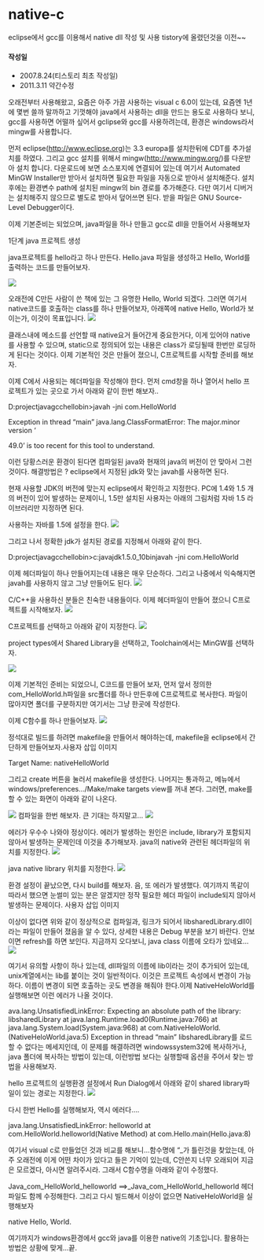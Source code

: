 # native-c

eclipse에서 gcc를 이용해서 native dll 작성 및 사용
tistory에 올렸던것을 이전~~

#### 작성일
* 2007.8.24(티스토리 최초 작성일)
* 2011.3.11 약간수정

오래전부터 사용해왔고, 요즘은 아주 가끔 사용하는 visual c 6.0이 있는데, 요즘엔 1년에 몇번 쓸까 말까하고 기껏해야 java에서 사용하는 dll을 만드는 용도로 사용하다 보니, gcc를 사용하면 어떨까 싶어서 gclipse와 gcc를 사용하려는데, 환경은 windows라서 mingw를 사용합니다.

먼저 eclipse(http://www.eclipse.org)는 3.3  europa를 설치한뒤에 CDT를 추가설치를 하였다. 그리고 gcc 설치를 위해서 mingw(http://www.mingw.org/)를 다운받아 설치 합니다. 다운로드에 보면 소스포지에 연결되어 있는데 여기서 Automated MinGW Installer만 받아서 설치하면 필요한 파일을 자동으로 받아서 설치해준다. 설치 후에는 환경변수 path에 설치된 mingw의 bin 경로를 추가해준다. 다만 여기서 디버거는 설치해주지 않으므로 별도로 받아서 덮어쓰면 된다. 받을 파일은 GNU Source-Level Debugger이다.

이제 기본준비는 되었으며, java파일을 하나 만들고 gcc로 dll을 만들어서 사용해보자

1단계 java 프로젝트 생성

java프로젝트를 hello라고 하나 만든다. Hello.java 파일을 생성하고 Hello, World를 출력하는 코드를 만들어보자.

![](./images/1.jpg)


오래전에 C만든 사람이 쓴 책에 있는 그 유명한 Hello, World 되겠다. 그러면 여기서 native코드를 호출하는 class를 하나 만들어보자, 아래쪽에 native Hello, World가 보이는가, 이것이 목표입니다.
![](./images/2.jpg)

클래스내에 메소드를 선언할 때 native요거 들어간게 중요한거다, 이게 있어야 native를 사용할 수 있으며, static으로 정의되어 있는 내용은 class가 로딩될때 한번만 로딩하게 된다는 것이다. 이제 기본적인 것은 만들어 졌으니, C프로젝트를 시작할 준비를 해보자.

이제 C에서 사용되는 헤더파일을 작성해야 한다. 먼저 cmd창을 하나 열어서 hello 프로젝트가 있는 곳으로 가서 아래와 같이 한번 해보자..

D:projectjavagcchellobin>javah -jni com.HelloWorld

Exception in thread “main” java.lang.ClassFormatError: The major.minor version ‘

49.0’ is too recent for this tool to understand.

이런 당황스러운 환경이 된다면 컴파일된 java와 현재의 java의 버전이 안 맞아서 그런 것이다. 해결방법은 ? eclipse에서 지정된 jdk와 맞는 javah를 사용하면 된다.

현재 사용할  JDK의 버전에 맞는지 eclipse에서 확인하고 지정한다. PC에 1.4와 1.5 개의 버전이 있어 발생하는 문제이니, 1.5만 설치된 사용자는 아래의 그림처럼 자바 1.5 라이브러리만 지정하면 된다.

사용하는 자바를 1.5에 설정을 한다.
![](./images/3.jpg)


그리고 나서 정확한 jdk가 설치된 경로를 지정해서 아래와 같이 한다.

D:projectjavagcchellobin>c:javajdk1.5.0_10binjavah -jni com.HelloWorld

이제 헤더파일이 하나 만들어지는데 내용은 매우 단순하다. 그리고 나중에서 익숙해지면 javah를 사용하지 않고 그냥 만들어도 된다.
![](./images/4.jpg)

C/C++을 사용하신 분들은 친숙한 내용들이다.  이제 헤더파일이 만들어 졌으니 C프로젝트를 시작해보자.
![](./images/5.jpg)

C프로젝트를 선택하고 아래와 같이 지정한다.
![](./images/6.jpg)

project types에서 Shared Library을 선택하고, Toolchain에서는 MinGW를 선택하자.

![](./images/7.jpg)

이제 기본적인 준비는 되었으니, C코드를 만들어 보자, 먼저 앞서 정의한 com_HelloWorld.h파일을 src폴더를 하나 만든후에 C프로젝트로 복사한다. 파일이 많아지면 폴더를 구분하지만 여기서는 그냥 한곳에 작성한다.

이제 C함수를 하나 만들어보자.
![](./images/8.jpg)

정석대로 빌드를 하려면 makefile을 만들어서 해야하는데, makefile을 eclipse에서 간단하게 만들어보자.사용자 삽입 이미지

Target Name: nativeHelloWorld

그리고 create 버튼을 눌러서 makefile을 생성한다. 나머지는 통과하고, 메뉴에서 windows/preferences…/Make/make targets view를 꺼내 본다. 그러면, make를 할 수 있는 화면이 아래와 같이 나온다.

![](./images/9.jpg)
컴파일을 한번 해보자. 큰 기대는 하지말고…
![](./images/10.jpg)

에러가 우수수 나와야 정상이다. 에러가 발생하는 원인은 include, library가 포함되지 않아서 발생하는 문제인데 이것을 추가해보자. java의 native와 관련된 헤더파일의 위치를 지정한다.
![](./images/11.jpg)

java native library 위치를 지정한다.
![](./images/12.jpg)

환경 설정이 끝났으면, 다시 build를 해보자. 음, 또 에러가 발생했다. 여기까지 똑같이 따라서 했으면 눈썰미 있는 분은 알겠지만 정작 필요한 헤더 파일이 include되지 않아서 발생하는 문제이다.
사용자 삽입 이미지

이상이 없다면 위와 같이 정상적으로 컴파일과, 링크가 되어서 libsharedLibrary.dll이라는 파일이 만들어 졌음을 알 수 있다, 상세한 내용은 Debug 부분을 보기 바란다. 안보이면 refresh를 하면 보인다. 지금까지 오다보니, java class 이름에 오타가 있네요...
![](./images/13.jpg)

여기서 유의할 사항이 하나 있는데, dll파일의 이름에 lib이라는 것이 추가되어 있는데, unix계열에서는 lib를 붙이는 것이 일반적이다. 이것은 프로젝트 속성에서 변경이 가능하다. 이름이 변경이 되면 호출하는 곳도 변경을 해줘야 한다.이제 NativeHeloWorld를 실행해보면 이런 에러가 나올 것이다.

ava.lang.UnsatisfiedLinkError: Expecting an absolute path of the library: libsharedLibrary
at java.lang.Runtime.load0(Runtime.java:766)
at java.lang.System.load(System.java:968)
at com.NativeHeloWorld.<clinit>(NativeHeloWorld.java:5)
Exception in thread “main”
libsharedLibrary를 로드 할 수 없다는 메세지인데, 이 문제를 해결하려면 windowssystem32에 복사하거나, java 폴더에 복사하는 방법이 있는데, 이런방법 보다는 실행할때 옵션을 주어서 찾는 방법을 사용해보자.

hello 프로젝트의 실행환경 설정에서  Run Dialog에서 아래와 같이 shared library파일이 있는 경로는 지정한다.
![](./images/14.jpg)

다시 한번 Hello를 실행해보자, 역시 에러다….

java.lang.UnsatisfiedLinkError: helloworld
at com.HelloWorld.helloworld(Native Method)
at com.Hello.main(Hello.java:8)

여기서 visual c로 만들었던 것과 비교를 해보니…함수명에 “_가 틀린것을 찾았는데, 아주 오래전에 이게 어떤 차이가 있다고 들은 기억이 있는데, C안쓴지 너무 오래되어 지금은 모르겠다, 아시면 알려주시라. 그래서 C함수명을 아래와 같이 수정했다.

Java_com_HelloWorld_helloworld ==>_Java_com_HelloWorld_helloworld
헤더파일도 함께 수정해한다. 그리고 다시 빌드해서 이상이 없으면 NativeHeloWorld을 실행해보자

native Hello, World.

여기까지가 windows환경에서 gcc와 java를 이용한 native의 기초입니다. 활용하는 방법은 상황에 맞게…끝.
